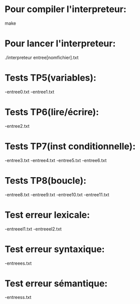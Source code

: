 # Pour compiler l'interpreteur:
make

# Pour lancer l'interpreteur:
./interpreteur entree[nomfichier].txt

# Tests TP5(variables):
-entree0.txt
-entree1.txt

# Tests TP6(lire/écrire):
-entree2.txt

# Tests TP7(inst conditionnelle):
-entree3.txt
-entree4.txt
-entree5.txt
-entree6.txt


# Tests TP8(boucle):
-entree8.txt
-entree9.txt
-entree10.txt
-entree11.txt

# Test erreur lexicale: 
-entreeel1.txt 
-entreeel2.txt

# Test erreur syntaxique:
-entreees.txt

# Test erreur sémantique:
-entreess.txt
